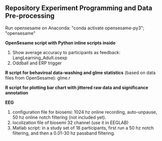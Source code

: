 ## Repository Experiment Programming and Data Pre-processing

Run opensesame on Anaconda: 
"conda activate opensesame-py3";
"opensesame"

**OpenSesame script with Python inline scripts inside**
  1. Show average accuracy to participants as feedback: LangLearning_Adult.osexp
  2. Oddball and ERP trigger
  
**R script for behaviroal data-washing and glme statistics**
(based on data files from OpenSesame): glme.r
  
**R script for plotting bar chart with jittered raw data and significance annotation**
  
  
**EEG**
  1. configuration file for biosemi: 1024 hz online recording, auto-unpause, 50 hz online notch filtering (not included yet). 
  2. locolization file of biosemi 32 channel (use it in EEGLAB)
  3. Matlab script: in a study set of 18 participants, first run a 50 hz notch filtering, and then a 0.01-30 hz passband filtering. 

